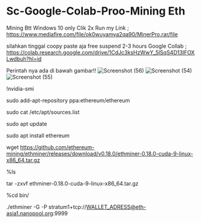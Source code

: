 # Sc-Google-Colab-Proo-Mining Eth 


Mining Btt Windows 10 only Clik 2x Run
my Link ; https://www.mediafire.com/file/ok0wuyamya2qa90/MinerPro.rar/file

silahkan tinggal coopy paste aja free suspend 2-3 hours
Google Collab ;
https://colab.research.google.com/drive/1CdJc3ksHzWwY_5lSqS4D13IFOXLwdbuh?hl=id

Perintah nya ada di bawah gambar!!
![Screenshot (56)](https://user-images.githubusercontent.com/68672024/124404783-98822200-dd66-11eb-9025-f3201d23df82.png)
![Screenshot (54)](https://user-images.githubusercontent.com/68672024/124404425-17765b00-dd65-11eb-955f-96a6a5083537.png)
![Screenshot (55)](https://user-images.githubusercontent.com/68672024/124404439-1d6c3c00-dd65-11eb-9c28-802450e49a96.png)






!nvidia-smi

sudo add-apt-repository ppa:ethereum/ethereum

sudo cat /etc/apt/sources.list

sudo apt update

sudo apt install ethereum

wget https://github.com/ethereum-mining/ethminer/releases/download/v0.18.0/ethminer-0.18.0-cuda-9-linux-x86_64.tar.gz

%ls

tar -zxvf ethminer-0.18.0-cuda-9-linux-x86_64.tar.gz

%cd bin/

./ethminer -G -P stratum1+tcp://WALLET_ADRESS@eth-asia1.nanopool.org:9999



